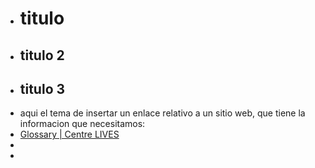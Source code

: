 ﻿- # titulo
- ## titulo 2
- ## titulo 3
- aqui el tema de insertar un enlace relativo a un sitio web, que tiene la informacion que necesitamos:
- [Glossary | Centre LIVES](https://www.centre-lives.ch/fr/page-de-base/glossary)
-
-